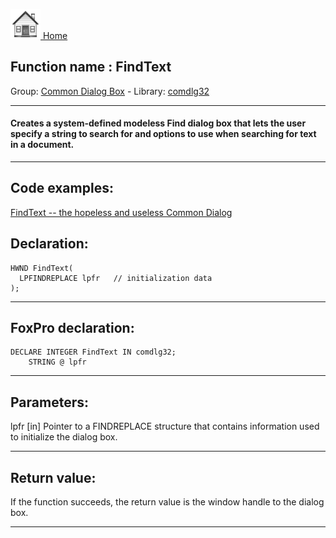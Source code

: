 [<img src="../../images/home.png"> Home ](https://github.com/VFPX/Win32API)  

## Function name : FindText
Group: [Common Dialog Box](../../functions_group.md#Common_Dialog_Box)  -  Library: [comdlg32](../../libraries.md#comdlg32)  
***  


#### Creates a system-defined modeless Find dialog box that lets the user specify a string to search for and options to use when searching for text in a document.
***  


## Code examples:
[FindText -- the hopeless and useless Common Dialog](../../samples/sample_160.md)  

## Declaration:
```foxpro  
HWND FindText(
  LPFINDREPLACE lpfr   // initialization data
);  
```  
***  


## FoxPro declaration:
```foxpro  
DECLARE INTEGER FindText IN comdlg32;
	STRING @ lpfr  
```  
***  


## Parameters:
lpfr 
[in] Pointer to a FINDREPLACE structure that contains information used to initialize the dialog box.  
***  


## Return value:
If the function succeeds, the return value is the window handle to the dialog box.  
***  

